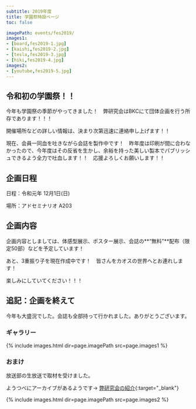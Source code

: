 ```yaml
---
subtitle: 2019年度
title: 学園祭特設ページ
toc: false

imagePath: events/fes2019/
images1:
- [board,fes2019-1.jpg]
- [kaishi,fes2019-2.jpg]
- [tesla,fes2019-3.jpg]
- [hiki,fes2019-4.jpg]
images2:
- [youtube,fes2019-5.jpg]
---
```


## 令和初の学園祭！！

今年も学園祭の季節がやってきました！　弊研究会はBKCにて団体企画を行う所存であります！！！

開催場所などの詳しい情報は、決まり次第迅速に連絡申し上げます！！

現在、会員一同血を吐きながら会誌を製作中です！　昨年度は印刷が間に合わなかったので、今年度はその反省を生かし、余裕を持った美しい製本でパブリッシュできるよう全力で吐血します！！　応援よろしくお願いします！！

## 企画日程

日程：令和元年 12月1日(日)

場所：アドセミナリオ A203

## 企画内容

企画内容としましては、体感型展示、ポスター展示、会誌の**“無料”**配布（限定50部）などを予定しています！

あと、3重振り子を現在作成中です！　皆さんをカオスの世界へとお連れします！

楽しみにしていてください！！！

## 追記：企画を終えて

今年も大盛況でした。会誌も全部持って行かれました。ありがとうございます。

### ギャラリー
{% include images.html dir=page.imagePath src=page.images1 %}

### おまけ

放送部の生放送で取材を受けました。

ようつべにアーカイブがあるようです→
[弊研究会の紹介](https://youtu.be/T8oUYupyGEs?t=4202){:target="_blank"}

{% include images.html dir=page.imagePath src=page.images2 %}
